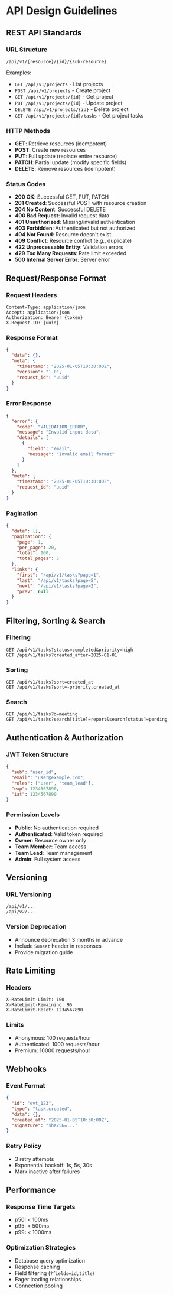 # API Design Guidelines

## REST API Standards

### URL Structure
```
/api/v1/{resource}/{id}/{sub-resource}
```

Examples:
- `GET /api/v1/projects` - List projects
- `POST /api/v1/projects` - Create project
- `GET /api/v1/projects/{id}` - Get project
- `PUT /api/v1/projects/{id}` - Update project
- `DELETE /api/v1/projects/{id}` - Delete project
- `GET /api/v1/projects/{id}/tasks` - Get project tasks

### HTTP Methods
- **GET**: Retrieve resources (idempotent)
- **POST**: Create new resources
- **PUT**: Full update (replace entire resource)
- **PATCH**: Partial update (modify specific fields)
- **DELETE**: Remove resources (idempotent)

### Status Codes
- **200 OK**: Successful GET, PUT, PATCH
- **201 Created**: Successful POST with resource creation
- **204 No Content**: Successful DELETE
- **400 Bad Request**: Invalid request data
- **401 Unauthorized**: Missing/invalid authentication
- **403 Forbidden**: Authenticated but not authorized
- **404 Not Found**: Resource doesn't exist
- **409 Conflict**: Resource conflict (e.g., duplicate)
- **422 Unprocessable Entity**: Validation errors
- **429 Too Many Requests**: Rate limit exceeded
- **500 Internal Server Error**: Server error

## Request/Response Format

### Request Headers
```http
Content-Type: application/json
Accept: application/json
Authorization: Bearer {token}
X-Request-ID: {uuid}
```

### Response Format
```json
{
  "data": {},
  "meta": {
    "timestamp": "2025-01-05T10:30:00Z",
    "version": "1.0",
    "request_id": "uuid"
  }
}
```

### Error Response
```json
{
  "error": {
    "code": "VALIDATION_ERROR",
    "message": "Invalid input data",
    "details": [
      {
        "field": "email",
        "message": "Invalid email format"
      }
    ]
  },
  "meta": {
    "timestamp": "2025-01-05T10:30:00Z",
    "request_id": "uuid"
  }
}
```

### Pagination
```json
{
  "data": [],
  "pagination": {
    "page": 1,
    "per_page": 20,
    "total": 100,
    "total_pages": 5
  },
  "links": {
    "first": "/api/v1/tasks?page=1",
    "last": "/api/v1/tasks?page=5",
    "next": "/api/v1/tasks?page=2",
    "prev": null
  }
}
```

## Filtering, Sorting & Search

### Filtering
```
GET /api/v1/tasks?status=completed&priority=high
GET /api/v1/tasks?created_after=2025-01-01
```

### Sorting
```
GET /api/v1/tasks?sort=created_at
GET /api/v1/tasks?sort=-priority,created_at
```

### Search
```
GET /api/v1/tasks?q=meeting
GET /api/v1/tasks?search[title]=report&search[status]=pending
```

## Authentication & Authorization

### JWT Token Structure
```json
{
  "sub": "user_id",
  "email": "user@example.com",
  "roles": ["user", "team_lead"],
  "exp": 1234567890,
  "iat": 1234567890
}
```

### Permission Levels
- **Public**: No authentication required
- **Authenticated**: Valid token required
- **Owner**: Resource owner only
- **Team Member**: Team access
- **Team Lead**: Team management
- **Admin**: Full system access

## Versioning

### URL Versioning
```
/api/v1/...
/api/v2/...
```

### Version Deprecation
- Announce deprecation 3 months in advance
- Include `Sunset` header in responses
- Provide migration guide

## Rate Limiting

### Headers
```http
X-RateLimit-Limit: 100
X-RateLimit-Remaining: 95
X-RateLimit-Reset: 1234567890
```

### Limits
- Anonymous: 100 requests/hour
- Authenticated: 1000 requests/hour
- Premium: 10000 requests/hour

## Webhooks

### Event Format
```json
{
  "id": "evt_123",
  "type": "task.created",
  "data": {},
  "created_at": "2025-01-05T10:30:00Z",
  "signature": "sha256=..."
}
```

### Retry Policy
- 3 retry attempts
- Exponential backoff: 1s, 5s, 30s
- Mark inactive after failures

## Performance

### Response Time Targets
- p50: < 100ms
- p95: < 500ms
- p99: < 1000ms

### Optimization Strategies
- Database query optimization
- Response caching
- Field filtering (`?fields=id,title`)
- Eager loading relationships
- Connection pooling